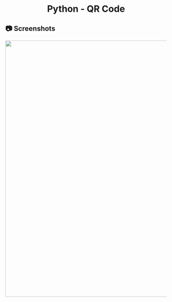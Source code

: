 <h1 align="center">
   Python - QR Code
</h1>

<h2>
📷 Screenshots
</h2>

<p align="center">
  <img src="https://github.com/ozkannbuyuk/python-exercises/assets/111967202/e9d4af34-a5c5-4d64-bafd-d6961ba7b5df" width="800" />
</p>
